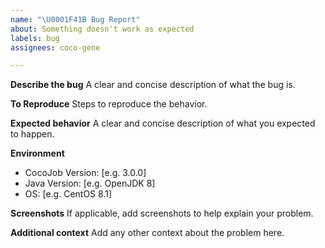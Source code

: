 ```yaml
---
name: "\U0001F41B Bug Report"
about: Something doesn't work as expected
labels: bug
assignees: coco-gene

---
```


**Describe the bug**
A clear and concise description of what the bug is.

**To Reproduce**
Steps to reproduce the behavior.

**Expected behavior**
A clear and concise description of what you expected to happen.

**Environment**
 - CocoJob Version: [e.g. 3.0.0]
 - Java Version: [e.g. OpenJDK 8]
 - OS: [e.g. CentOS 8.1]

**Screenshots**
If applicable, add screenshots to help explain your problem.

**Additional context**
Add any other context about the problem here.
